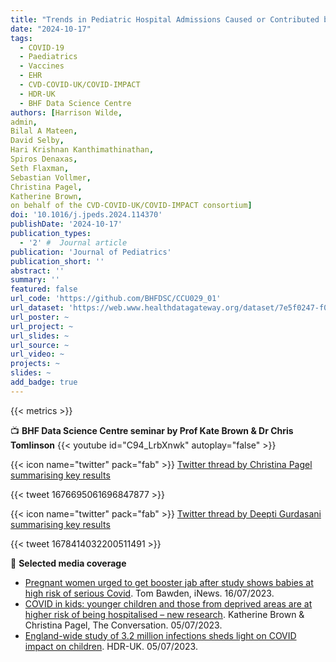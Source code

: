 ```yaml
---
title: "Trends in Pediatric Hospital Admissions Caused or Contributed by SARS-CoV-2 Infection in England"
date: "2024-10-17"
tags:
  - COVID-19
  - Paediatrics
  - Vaccines
  - EHR
  - CVD-COVID-UK/COVID-IMPACT
  - HDR-UK
  - BHF Data Science Centre
authors: [Harrison Wilde, 
admin, 
Bilal A Mateen, 
David Selby, 
Hari Krishnan Kanthimathinathan, 
Spiros Denaxas,
Seth Flaxman,
Sebastian Vollmer,
Christina Pagel,
Katherine Brown,
on behalf of the CVD-COVID-UK/COVID-IMPACT consortium]
doi: '10.1016/j.jpeds.2024.114370'
publishDate: '2024-10-17'
publication_types:
  - '2' #  Journal article
publication: 'Journal of Pediatrics'
publication_short: ''
abstract: ''
summary: ''
featured: false
url_code: 'https://github.com/BHFDSC/CCU029_01'
url_dataset: 'https://web.www.healthdatagateway.org/dataset/7e5f0247-f033-4f98-aed3-3d7422b9dc6d'
url_poster: ~
url_project: ~
url_slides: ~
url_source: ~
url_video: ~
projects: ~
slides: ~
add_badge: true
---
```


{{< metrics >}}

📺 **BHF Data Science Centre seminar by Prof Kate Brown & Dr Chris Tomlinson**
{{< youtube id="C94_LrbXnwk" autoplay="false" >}}  

{{< icon name="twitter" pack="fab" >}} [Twitter thread by Christina Pagel summarising key results](https://twitter.com/chrischirp/status/1676695061696847877)  

{{< tweet 1676695061696847877 >}}  

{{< icon name="twitter" pack="fab" >}} [Twitter thread by Deepti Gurdasani summarising key results](https://twitter.com/dgurdasani1/status/1678414032200511491)  

{{< tweet 1678414032200511491 >}}

📰 **Selected media coverage**

* [Pregnant women urged to get booster jab after study shows babies at high risk of serious Covid](https://inews.co.uk/news/health/pregnant-women-urged-booster-jab-covid-2479785). Tom Bawden, iNews. 16/07/2023.  
* [COVID in kids: younger children and those from deprived areas are at higher risk of being hospitalised – new research](https://theconversation.com/covid-in-kids-younger-children-and-those-from-deprived-areas-are-at-higher-risk-of-being-hospitalised-new-research-208704). Katherine Brown & Christina Pagel, The Conversation. 05/07/2023.  
* [England-wide study of 3.2 million infections sheds light on COVID impact on children](https://www.hdruk.ac.uk/news/england-wide-study-of-3-2-million-infections-sheds-light-on-covid-impact-on-children/). HDR-UK. 05/07/2023.  
